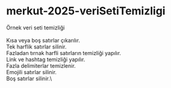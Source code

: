 # merkut-2025-veriSetiTemizligi
Örnek veri seti temizliği\
\
Kısa veya boş satırlar çıkarılır.\
Tek harflik satırlar silinir.\
Fazladan tırnak harfli satırların temizliği yapılır.\
Link ve hashtag temizliği yapılır.\
Fazla delimiterlar temizlenir.\
Emojili satırlar silinir.\
Boş satırlar silinir.\
